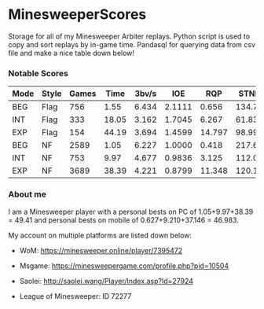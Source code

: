 # MinesweeperScores

Storage for all of my Minesweeper Arbiter replays. Python script is used to copy and sort replays by in-game time. Pandasql for querying data from csv file and make a nice table down below!

### Notable Scores

| Mode   | Style   |   Games |   Time |   3bv/s |    IOE |    RQP |   STNB |   MinOps |   MaxOps |
|--------|---------|---------|--------|---------|--------|--------|--------|----------|----------|
| BEG    | Flag    |     756 |   1.55 |   6.434 | 2.1111 |  0.656 | 134.72 |        1 |        6 |
| INT    | Flag    |     333 |  18.05 |   3.162 | 1.7045 |  6.267 |  61.83 |        2 |       13 |
| EXP    | Flag    |     154 |  44.19 |   3.694 | 1.4599 | 14.797 |  98.99 |        9 |       20 |
| BEG    | NF      |    2589 |   1.05 |   6.227 | 1.0000 |  0.418 | 217.62 |        1 |        6 |
| INT    | NF      |     753 |   9.97 |   4.677 | 0.9836 |  3.125 | 112.04 |        2 |       14 |
| EXP    | NF      |    3689 |  38.39 |   4.221 | 0.8799 | 11.348 | 120.19 |        7 |       23 |

### About me

I am a Minesweeper player with a personal bests on PC of 1.05+9.97+38.39 = 49.41 and personal bests on mobile of 0.627+9.210+37.146 = 46.983.

My account on multiple platforms are listed down below:

- WoM: https://minesweeper.online/player/7395472

- Msgame: https://minesweepergame.com/profile.php?pid=10504

- Saolei: http://saolei.wang/Player/Index.asp?Id=27924

- League of Minesweeper: ID 72277
